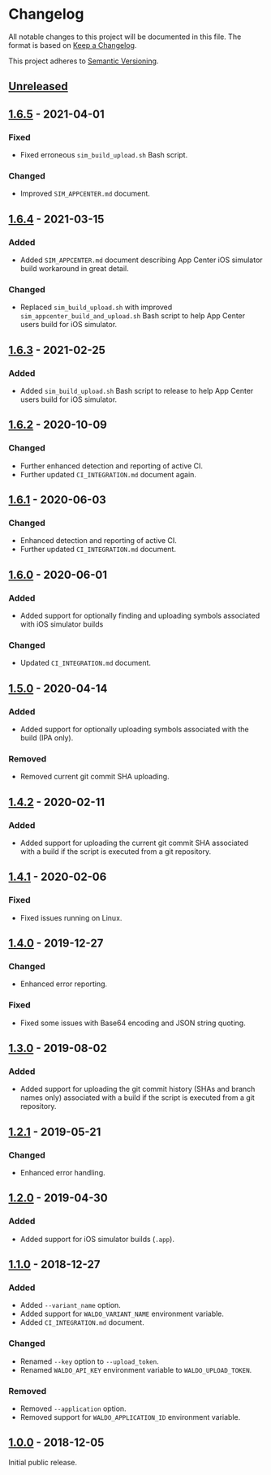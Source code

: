 # Changelog

All notable changes to this project will be documented in this file. The format
is based on [Keep a Changelog].

This project adheres to [Semantic Versioning].

## [Unreleased]

## [1.6.5] - 2021-04-01

### Fixed

- Fixed erroneous `sim_build_upload.sh` Bash script.

### Changed

- Improved `SIM_APPCENTER.md` document.

## [1.6.4] - 2021-03-15

### Added

- Added `SIM_APPCENTER.md` document describing App Center iOS simulator build
  workaround in great detail.

### Changed

- Replaced `sim_build_upload.sh` with improved
  `sim_appcenter_build_and_upload.sh` Bash script to help App Center users
  build for iOS simulator.

## [1.6.3] - 2021-02-25

### Added

- Added `sim_build_upload.sh` Bash script to release to help App Center users
  build for iOS simulator.

## [1.6.2] - 2020-10-09

### Changed

- Further enhanced detection and reporting of active CI.
- Further updated `CI_INTEGRATION.md` document again.

## [1.6.1] - 2020-06-03

### Changed

- Enhanced detection and reporting of active CI.
- Further updated `CI_INTEGRATION.md` document.

## [1.6.0] - 2020-06-01

### Added

- Added support for optionally finding and uploading symbols associated with
  iOS simulator builds

### Changed

- Updated `CI_INTEGRATION.md` document.

## [1.5.0] - 2020-04-14

### Added

- Added support for optionally uploading symbols associated with the build (IPA
  only).

### Removed

- Removed current git commit SHA uploading.

## [1.4.2] - 2020-02-11

### Added

- Added support for uploading the current git commit SHA associated with a
  build if the script is executed from a git repository.

## [1.4.1] - 2020-02-06

### Fixed

- Fixed issues running on Linux.

## [1.4.0] - 2019-12-27

### Changed

- Enhanced error reporting.

### Fixed

- Fixed some issues with Base64 encoding and JSON string quoting.

## [1.3.0] - 2019-08-02

### Added

- Added support for uploading the git commit history (SHAs and branch names
  only) associated with a build if the script is executed from a git repository.

## [1.2.1] - 2019-05-21

### Changed

- Enhanced error handling.

## [1.2.0] - 2019-04-30

### Added

- Added support for iOS simulator builds (`.app`).

## [1.1.0] - 2018-12-27

### Added

- Added `--variant_name` option.
- Added support for `WALDO_VARIANT_NAME` environment variable.
- Added `CI_INTEGRATION.md` document.

### Changed

- Renamed `--key` option to `--upload_token`.
- Renamed `WALDO_API_KEY` environment variable to `WALDO_UPLOAD_TOKEN`.

### Removed

- Removed `--application` option.
- Removed support for `WALDO_APPLICATION_ID` environment variable.

## [1.0.0] - 2018-12-05

Initial public release.

[Unreleased]:   https://github.com/waldoapp/waldo-cli/compare/1.6.4...HEAD
[1.6.5]:        https://github.com/waldoapp/waldo-cli/compare/1.6.4...1.6.4
[1.6.4]:        https://github.com/waldoapp/waldo-cli/compare/1.6.3...1.6.4
[1.6.3]:        https://github.com/waldoapp/waldo-cli/compare/1.6.2...1.6.3
[1.6.2]:        https://github.com/waldoapp/waldo-cli/compare/1.6.1...1.6.2
[1.6.1]:        https://github.com/waldoapp/waldo-cli/compare/1.6.0...1.6.1
[1.6.0]:        https://github.com/waldoapp/waldo-cli/compare/1.5.0...1.6.0
[1.5.0]:        https://github.com/waldoapp/waldo-cli/compare/1.4.2...1.5.0
[1.4.2]:        https://github.com/waldoapp/waldo-cli/compare/1.4.1...1.4.2
[1.4.1]:        https://github.com/waldoapp/waldo-cli/compare/1.4.0...1.4.1
[1.4.0]:        https://github.com/waldoapp/waldo-cli/compare/1.3.0...1.4.0
[1.3.0]:        https://github.com/waldoapp/waldo-cli/compare/1.2.1...1.3.0
[1.2.1]:        https://github.com/waldoapp/waldo-cli/compare/1.2.0...1.2.1
[1.2.0]:        https://github.com/waldoapp/waldo-cli/compare/1.1.0...1.2.0
[1.1.0]:        https://github.com/waldoapp/waldo-cli/compare/1.0.0...1.1.0
[1.0.0]:        https://github.com/waldoapp/waldo-cli/compare/c7c5b82...1.0.0

[Keep a Changelog]:     https://keepachangelog.com
[Semantic Versioning]:  https://semver.org
